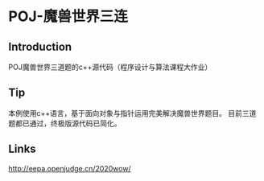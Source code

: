 # POJ-魔兽世界三连

## Introduction
POJ魔兽世界三道题的c++源代码（程序设计与算法课程大作业）

## Tip
本例使用c++语言，基于面向对象与指针运用完美解决魔兽世界题目。
目前三道题都已通过，终极版源代码已简化。


## Links
http://eepa.openjudge.cn/2020wow/


